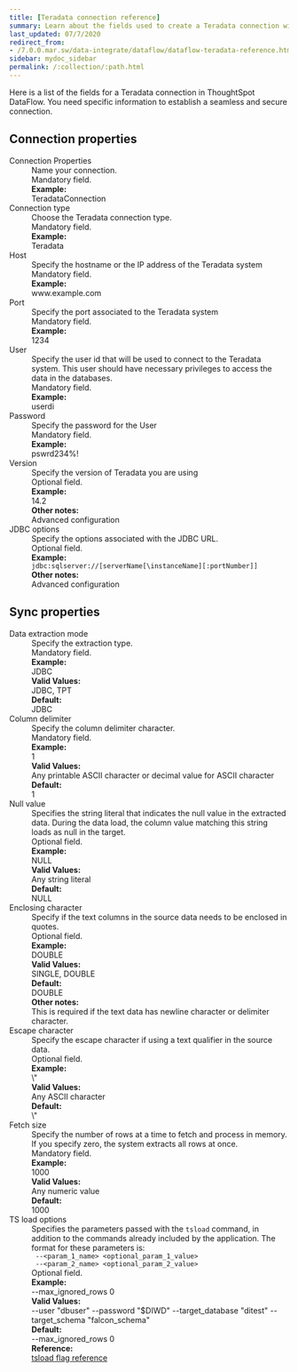 ```yaml
---
title: [Teradata connection reference]
summary: Learn about the fields used to create a Teradata connection with ThoughtSpot DataFlow.
last_updated: 07/7/2020
redirect_from:
- /7.0.0.mar.sw/data-integrate/dataflow/dataflow-teradata-reference.html
sidebar: mydoc_sidebar
permalink: /:collection/:path.html
---
```


Here is a list of the fields for a Teradata connection in ThoughtSpot DataFlow. You need specific information to establish a seamless and secure connection.

## Connection properties

<dl id="dataflow-teradata-connection-properties">
<dlentry id="dataflow-teradata-conn-connection-properties"><dt>Connection Properties</dt><dd id="connection-properties-description">Name your connection.</dd><dd id="connection-properties-required">Mandatory field.</dd><dd id="connection-properties-example"><strong>Example:</strong><br/>TeradataConnection</dd></dlentry>
<dlentry id="dataflow-teradata-conn-connection-type"><dt>Connection type</dt><dd id="connection-type-description">Choose the Teradata connection type.</dd><dd id="connection-type-required">Mandatory field.</dd><dd id="connection-type-example"><strong>Example:</strong><br/>Teradata</dd></dlentry>
<dlentry id="dataflow-teradata-conn-host"><dt>Host</dt><dd id="host-description">Specify the hostname or the IP address of the Teradata system</dd><dd id="host-required">Mandatory field.</dd><dd id="host-example"><strong>Example:</strong><br/>www.example.com</dd></dlentry>
<dlentry id="dataflow-teradata-conn-port"><dt>Port</dt><dd id="port-description">Specify the port associated to the Teradata system</dd><dd id="port-required">Mandatory field.</dd><dd id="port-example"><strong>Example:</strong><br/>1234</dd></dlentry>
<dlentry id="dataflow-teradata-conn-user"><dt>User</dt><dd id="user-description">Specify the user id that will be used to connect to the Teradata system. This user should have necessary privileges to access the data in the databases.</dd><dd id="user-required">Mandatory field.</dd><dd id="user-example"><strong>Example:</strong><br/>userdi</dd></dlentry>
<dlentry id="dataflow-teradata-conn-password"><dt>Password</dt><dd id="password-description">Specify the password for the User</dd><dd id="password-required">Mandatory field.</dd><dd id="password-example"><strong>Example:</strong><br/>pswrd234%!</dd></dlentry>
<dlentry id="dataflow-teradata-conn-version"><dt>Version</dt><dd id="version-description">Specify the version of Teradata you are using</dd><dd id="version-required">Optional field.</dd><dd id="version-example"><strong>Example:</strong><br/>14.2</dd><dd id="version-other"><strong>Other notes:</strong><br/>Advanced configuration</dd></dlentry>
<dlentry id="dataflow-teradata-conn-jdbc-options"><dt>JDBC options</dt><dd id="jdbc-options-description">Specify the options associated with the JDBC URL.</dd><dd id="jdbc-options-required">Optional field.</dd><dd id="jdbc-options-example"><strong>Example:</strong><br/><code>jdbc:sqlserver://[serverName[\instanceName][:portNumber]]</code></dd><dd id="jdbc-options-other"><strong>Other notes:</strong><br/>Advanced configuration</dd></dlentry>
</dl>

## Sync properties

<dl id="dataflow-teradata-sync-properties">
<dlentry id="dataflow-teradata-sync-data-extraction-mode"><dt>Data extraction mode</dt><dd id="data-extraction-mode-description">Specify the extraction type.</dd><dd id="data-extraction-mode-required">Mandatory field.</dd><dd id="data-extraction-mode-example"><strong>Example:</strong><br/>JDBC</dd><dd id="data-extraction-mode-valid-values"><strong>Valid Values:</strong><br/>JDBC, TPT</dd><dd id="data-extraction-mode-default"><strong>Default:</strong><br/>JDBC</dd></dlentry>
<dlentry id="dataflow-teradata-sync-column-delimiter"><dt>Column delimiter</dt><dd id="column-delimiter-description">Specify the column delimiter character.</dd><dd id="column-delimiter-required">Mandatory field.</dd><dd id="column-delimiter-example"><strong>Example:</strong><br/>1</dd><dd id="column-delimiter-valid-values"><strong>Valid Values:</strong><br/>Any printable ASCII character or decimal value for ASCII character</dd><dd id="column-delimiter-default"><strong>Default:</strong><br/>1</dd></dlentry>
<dlentry id="dataflow-teradata-sync-null-value"><dt>Null value</dt><dd id="null-value-description">Specifies the string literal that indicates the null value in the extracted data. During the data load, the column value matching this string loads as null in the target.</dd><dd id="null-value-required">Optional field.</dd><dd id="null-value-example"><strong>Example:</strong><br/>NULL</dd><dd id="null-value-valid-values"><strong>Valid Values:</strong><br/>Any string literal</dd><dd id="null-value-default"><strong>Default:</strong><br/>NULL</dd></dlentry>
<dlentry id="dataflow-teradata-sync-enclosing-character"><dt>Enclosing character</dt><dd id="enclosing-character-description">Specify if the text columns in the source data needs to be enclosed in quotes.</dd><dd id="enclosing-character-required">Optional field.</dd><dd id="enclosing-character-example"><strong>Example:</strong><br/>DOUBLE</dd><dd id="enclosing-character-valid-values"><strong>Valid Values:</strong><br/>SINGLE, DOUBLE</dd><dd id="enclosing-character-default"><strong>Default:</strong><br/>DOUBLE</dd><dd id="enclosing-character-other"><strong>Other notes:</strong><br/>This is required if the text data has newline character or delimiter character.</dd></dlentry>
<dlentry id="dataflow-teradata-sync-escape-character"><dt>Escape character</dt><dd id="escape-character-description">Specify the escape character if using a text qualifier in the source data.</dd><dd id="escape-character-required">Optional field.</dd><dd id="escape-character-example"><strong>Example:</strong><br/>\"</dd><dd id="escape-character-valid-values"><strong>Valid Values:</strong><br/>Any ASCII character</dd><dd id="escape-character-default"><strong>Default:</strong><br/>\"</dd></dlentry>
<dlentry id="dataflow-teradata-sync-fetch-size"><dt>Fetch size</dt><dd id="fetch-size-description">Specify the number of rows at a time to fetch and process in memory. If you specify zero, the system extracts all rows at once.</dd><dd id="fetch-size-required">Mandatory field.</dd><dd id="fetch-size-example"><strong>Example:</strong><br/>1000</dd><dd id="fetch-size-valid-values"><strong>Valid Values:</strong><br/>Any numeric value</dd><dd id="fetch-size-default"><strong>Default:</strong><br/>1000</dd></dlentry>
<dlentry id="dataflow-teradata-sync-ts-load-options"><dt>TS load options</dt><dd id="ts-load-options-description">Specifies the parameters passed with the <code>tsload</code> command, in addition to the commands already included by the application. The format for these parameters is:<br/><code> --&lt;param_1_name&gt; &lt;optional_param_1_value&gt;</code><br/><code> --&lt;param_2_name&gt; &lt;optional_param_2_value&gt;</code></dd><dd id="ts-load-options-required">Optional field.</dd><dd id="ts-load-options-example"><strong>Example:</strong><br/>--max_ignored_rows 0</dd><dd id="ts-load-options-valid-values"><strong>Valid Values:</strong><br/>--user "dbuser" --password "$DIWD" --target_database "ditest" --target_schema "falcon_schema"</dd><dd id="ts-load-options-default"><strong>Default:</strong><br/>--max_ignored_rows 0</dd><dd id="reference"><strong>Reference:</strong><br/><a href="{{ site.baseurl }}/reference/data-importer-ref.html">tsload flag reference</a></dd></dlentry></dl>
